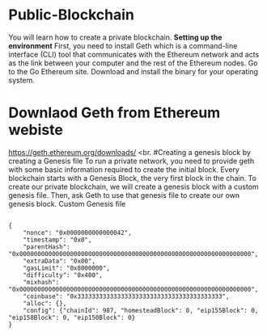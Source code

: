 # Public-Blockchain
You will learn how to create a private blockchain.
<b>Setting up the environment</b>
First, you need to install Geth which is a command-line interface (CLI) tool that communicates with the Ethereum network and acts as the link between your computer and the rest of the Ethereum nodes.
Go to the Go Ethereum site. Download and install the binary for your operating system.
# Downlaod Geth from Ethereum webiste
https://geth.ethereum.org/downloads/
<br.
#Creating a genesis block by creating a Genesis file
To run a private network, you need to provide geth with some basic information required to create the initial block. Every blockchain starts with a Genesis Block, the very first block in the chain. To create our private blockchain, we will create a genesis block with a custom genesis file. Then, ask Geth to use that genesis file to create our own genesis block.
Custom Genesis file

<code>
{
    "nonce": "0x0000000000000042",
    "timestamp": "0x0",
    "parentHash": "0x0000000000000000000000000000000000000000000000000000000000000000",
    "extraData": "0x00",
    "gasLimit": "0x8000000",
    "difficulty": "0x400",
    "mixhash": "0x0000000000000000000000000000000000000000000000000000000000000000",
    "coinbase": "0x3333333333333333333333333333333333333333",
    "alloc": {},
    "config": {"chainId": 987, "homesteadBlock": 0, "eip155Block": 0, "eip158Block": 0, "eip150Block": 0}
}
  </code>
